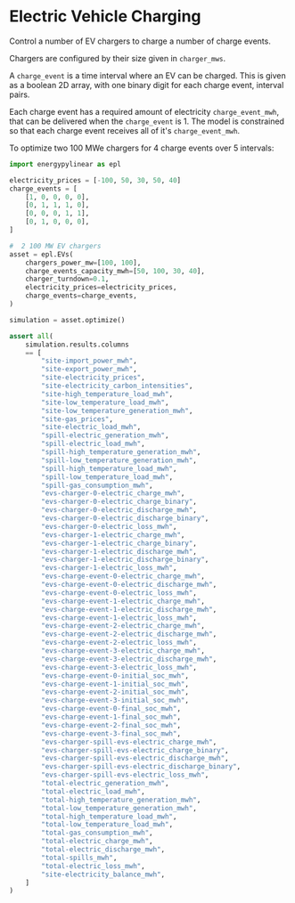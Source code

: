 # Electric Vehicle Charging

Control a number of EV chargers to charge a number of charge events.

Chargers are configured by their size given in `charger_mws`.

A `charge_event` is a time interval where an EV can be charged.  This is given as a boolean 2D array, with one binary digit for each charge event, interval pairs.

Each charge event has a required amount of electricity `charge_event_mwh`, that can be delivered when the `charge_event` is 1.  The model is constrained so that each charge event receives all of it's `charge_event_mwh`.

To optimize two 100 MWe chargers for 4 charge events over 5 intervals:

```python
import energypylinear as epl

electricity_prices = [-100, 50, 30, 50, 40]
charge_events = [
    [1, 0, 0, 0, 0],
    [0, 1, 1, 1, 0],
    [0, 0, 0, 1, 1],
    [0, 1, 0, 0, 0],
]

#  2 100 MW EV chargers
asset = epl.EVs(
    chargers_power_mw=[100, 100],
    charge_events_capacity_mwh=[50, 100, 30, 40],
    charger_turndown=0.1,
    electricity_prices=electricity_prices,
    charge_events=charge_events,
)

simulation = asset.optimize()

assert all(
    simulation.results.columns
    == [
        "site-import_power_mwh",
        "site-export_power_mwh",
        "site-electricity_prices",
        "site-electricity_carbon_intensities",
        "site-high_temperature_load_mwh",
        "site-low_temperature_load_mwh",
        "site-low_temperature_generation_mwh",
        "site-gas_prices",
        "site-electric_load_mwh",
        "spill-electric_generation_mwh",
        "spill-electric_load_mwh",
        "spill-high_temperature_generation_mwh",
        "spill-low_temperature_generation_mwh",
        "spill-high_temperature_load_mwh",
        "spill-low_temperature_load_mwh",
        "spill-gas_consumption_mwh",
        "evs-charger-0-electric_charge_mwh",
        "evs-charger-0-electric_charge_binary",
        "evs-charger-0-electric_discharge_mwh",
        "evs-charger-0-electric_discharge_binary",
        "evs-charger-0-electric_loss_mwh",
        "evs-charger-1-electric_charge_mwh",
        "evs-charger-1-electric_charge_binary",
        "evs-charger-1-electric_discharge_mwh",
        "evs-charger-1-electric_discharge_binary",
        "evs-charger-1-electric_loss_mwh",
        "evs-charge-event-0-electric_charge_mwh",
        "evs-charge-event-0-electric_discharge_mwh",
        "evs-charge-event-0-electric_loss_mwh",
        "evs-charge-event-1-electric_charge_mwh",
        "evs-charge-event-1-electric_discharge_mwh",
        "evs-charge-event-1-electric_loss_mwh",
        "evs-charge-event-2-electric_charge_mwh",
        "evs-charge-event-2-electric_discharge_mwh",
        "evs-charge-event-2-electric_loss_mwh",
        "evs-charge-event-3-electric_charge_mwh",
        "evs-charge-event-3-electric_discharge_mwh",
        "evs-charge-event-3-electric_loss_mwh",
        "evs-charge-event-0-initial_soc_mwh",
        "evs-charge-event-1-initial_soc_mwh",
        "evs-charge-event-2-initial_soc_mwh",
        "evs-charge-event-3-initial_soc_mwh",
        "evs-charge-event-0-final_soc_mwh",
        "evs-charge-event-1-final_soc_mwh",
        "evs-charge-event-2-final_soc_mwh",
        "evs-charge-event-3-final_soc_mwh",
        "evs-charger-spill-evs-electric_charge_mwh",
        "evs-charger-spill-evs-electric_charge_binary",
        "evs-charger-spill-evs-electric_discharge_mwh",
        "evs-charger-spill-evs-electric_discharge_binary",
        "evs-charger-spill-evs-electric_loss_mwh",
        "total-electric_generation_mwh",
        "total-electric_load_mwh",
        "total-high_temperature_generation_mwh",
        "total-low_temperature_generation_mwh",
        "total-high_temperature_load_mwh",
        "total-low_temperature_load_mwh",
        "total-gas_consumption_mwh",
        "total-electric_charge_mwh",
        "total-electric_discharge_mwh",
        "total-spills_mwh",
        "total-electric_loss_mwh",
        "site-electricity_balance_mwh",
    ]
)
```

